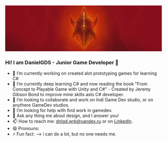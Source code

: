 ![alt_text](https://raw.githubusercontent.com/DanielGDS/danielgds/main/GithubBanner.png)

### Hi! I am DanielGDS - Junior Game Developer 👋

- 🔭 I’m currently working on created alot prototyping games for learning C#
- 🌱 I’m currently deep learning C# and now reading the book "From Concept to Playable Game with Unity and C#" - Created by Jeremy Gibson Bond 
to improve mine skills aslo C# developer. 
- 👯 I’m looking to collaborate and work on Indi Game Dev studio, or on anythere GameDev studios.
- 🤔 I’m looking for help with find work in gamedev.
- 💬 Ask any thing me about design, and I answer you!
- 📫 How to reach me: dnlgd.wrk@yandex.ru or on [LinkedIn](https://www.linkedin.com/in/danielgds/).
- 😄 Pronouns:
- ⚡ Fun fact:  --> i can do a lot, but no one needs me. 
